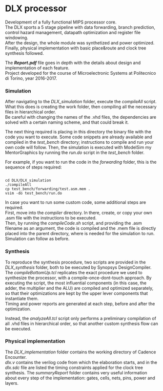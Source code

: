 # DLX processor

Development of a fully functional MIPS processor core.   
The DLX sports a 5 stage pipeline with data forwarding, branch prediction, control hazard management, datapath optimization and register file windowing.  
After the design, the whole module was synthetized and power optimized.  
Finally, physical implementation with basic place&route and clock tree synthesis followed.  

The *__Report.pdf__* file goes in depth with the details about design and implementation of each feature.  
Project developed for the course of Microelectronic Systems at Politecnico di Torino, year 2016-2017.


### Simulation

After navigating to the *DLX_simulation* folder, execute the *compileAll* script. What this does is creating the work folder, then compiling all the necessary files in hierarchical order.  
Be careful with changing the names of the .vhd files, the dependencies are solved with a certain naming scheme, and that could break it.  

The next thing required is placing in this directory the binary file with the code you want to execute. Some code snippets are already available and compiled in the *test_bench* directory; instructions to compile and run your own code will follow.
Then, the simulation is executed with ModelSim my MentorGraphics by running the *run.do* script in the *test_bench* folder.

For example, if you want to run the code in the *forwarding* folder, this is the sequence of steps required:

```

cd DLX/DLX_simulation
./compileAll
cp test_bench/forwarding/test.asm.mem .
vsim -do test_bench/run.do

```

In case you want to run some custom code, some additional steps are required.  
First, move into the *compiler* directory. In there, create, or copy your own .asm file with the instructions to be executed.  
Then, by running the *compileCode.sh* script, and providing the .asm filename as an argument, the code is compiled and the .mem file is directly placed into the parent directory, where is needed for the simulation to run. Simulation can follow as before.


### Synthesis

To reproduce the synthesis procedure, two scripts are provided in the *DLX_synthesis* folder, both to be executed by Synopsys DesignCompiler.  
The *compileBottomUp.tcl* replicates the exact procedure we used to synthesize the processor, with a compile-once-dont-touch approach. By executing the script, the most influential components (in this case, the adder, the multiplier and the ALU) are compiled and optimized separately, so that their optimizations are kept by the upper lever components that instantiate them.  
Timing and power reports are generated at each step, before and after the optimization.  

Instead, the *analyzeAll.tcl* script only performs a preliminary compilation of all .vhd files in hierarchical order, so that another custom synthesis flow can be executed.

### Physical implementation

The *DLX_implementation* folder contains the working directory of Cadence Encounter.  
*dlx.v* contains the verilog code from which the elaboration starts, and in the *dlx.sdc* file are listed the timing constraints applied for the clock tree synthesis.
 The *summaryReport* folder contains very useful information about every step of the implementation: gates, cells, nets, pins, power and layers.
